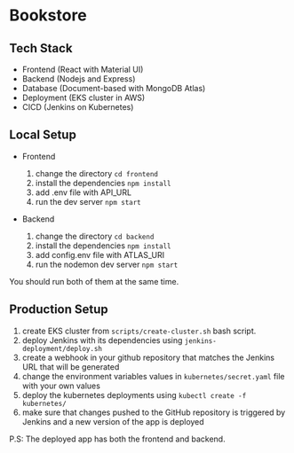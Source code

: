 # Bookstore

## Tech Stack

- Frontend (React with Material UI)
- Backend (Nodejs and Express)
- Database (Document-based with MongoDB Atlas)
- Deployment (EKS cluster in AWS)
- CICD (Jenkins on Kubernetes)

## Local Setup

- Frontend
    1. change the directory ```cd frontend```
    2. install the dependencies ```npm install```
    3. add .env file with API_URL
    4. run the dev server ```npm start```

- Backend
    1. change the directory ```cd backend```
    2. install the dependencies ```npm install```
    3. add config.env file with ATLAS_URI
    4. run the nodemon dev server ```npm start```

You should run both of them at the same time.

## Production Setup

1. create EKS cluster from ```scripts/create-cluster.sh``` bash script.
2. deploy Jenkins with its dependencies using ```jenkins-deployment/deploy.sh```
3. create a webhook in your github repository that matches the Jenkins URL that will be generated
4. change the environment variables values in ```kubernetes/secret.yaml``` file with your own values
5. deploy the kubernetes deployments using ```kubectl create -f kubernetes/```
6. make sure that changes pushed to the GitHub repository is triggered by Jenkins and a new version of the app is deployed

P.S: The deployed app has both the frontend and backend.
